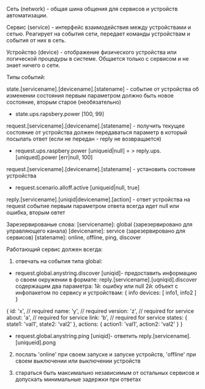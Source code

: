 Сеть (network) - общая шина общения для сервисов и устройств автоматизации.

Сервис (service) - интерфейс взаимодействия между устройствами и сетью. Реагирует на события сети,
передает команды устройствам и события от них в сеть.

Устройство (device) - отображение физического устройства или логической процедуры в системе.
Общается только с сервисом и не знает ничего о сети.



Типы событий:

state.[servicename].[devicename].[statename] - событие от устройства об изменении состояния
первым параметром должно быть новое состояние, вторым старое (необязательно)

- state.ups.rapsbery.power [100, 99]

request.[servicename].[devicename].[statename] - получить текущее состояние от устройства
должен передаваться параметр в который посылать ответ (если не передан - reply не возвращается)
- request.ups.raspbery.power [uniqueid|null] = > reply.ups.[uniqued].power [err|null, 100]

request.[servicename].[devicename].[statename] - установить состояние устройства
- request.scenario.alloff.active [uniqueid|null, true]

reply.[servicename].[uniqid|devicename].[action] - ответ устройства на request событие
первым параметром ответа всегда идет null или ошибка, вторым овтет




Зарезервированые слова:
[servicename]: global (зарезервировано для управляющего канала)
[devicename]: service (зарезервировано для сервисов)
[statename]: online, offline, ping, discover



Работающий сервис должен всегда:

1) отвечать на события типа global:
- request.global.anystring.discover [uniqid]- предоставить информацию о своем окружении в формате:
reply.[servicename].[uqniqid].discover содержащим два параметра:
1й: ошибку или null
2й: объект с инфопакетом по сервису и устройствам:
{
  info
  devices: [ info1, info2 ]
}

{
  id: 'x', // required
  name: 'y', // required
  version: 'z', // required for service
  about: 'a', // required for service
  link: 'b', // required for service
  states: {
    state1: 'val1',
    state2: 'val2'
  },
  actions: {
    action1: 'val1',
    action2: 'val2'
  }
}


- request.global.anystring.ping [uniqid]- ответить reply.[servicename].[uniqueid].pong

2) послать 'online' при своем запуске и запуске устройств, 'offline' при своем выключении
или выключении устройств

3) стараться быть максимально независимым от остальных сервисов и допускать минимальные задержки при ответах
